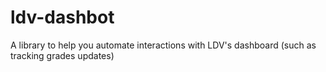 # ldv-dashbot
A library to help you automate interactions with LDV's dashboard (such as tracking grades updates)
